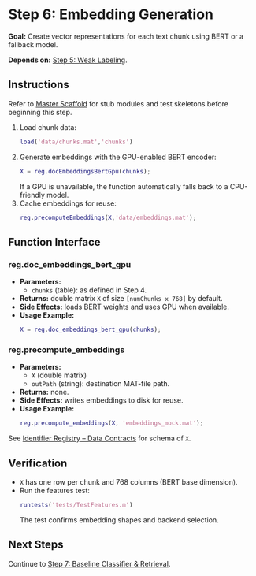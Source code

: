 # Step 6: Embedding Generation

**Goal:** Create vector representations for each text chunk using BERT or a fallback model.

**Depends on:** [Step 5: Weak Labeling](step05_weak_labeling.md).

## Instructions
Refer to [Master Scaffold](master_scaffold.md) for stub modules and test skeletons before beginning this step.

1. Load chunk data:
   ```matlab
   load('data/chunks.mat','chunks')
   ```
2. Generate embeddings with the GPU-enabled BERT encoder:
   ```matlab
   X = reg.docEmbeddingsBertGpu(chunks);
   ```
   If a GPU is unavailable, the function automatically falls back to a CPU-friendly model.
3. Cache embeddings for reuse:
   ```matlab
   reg.precomputeEmbeddings(X,'data/embeddings.mat');
   ```

## Function Interface

### reg.doc_embeddings_bert_gpu
- **Parameters:**
  - `chunks` (table): as defined in Step 4.
- **Returns:** double matrix `X` of size `[numChunks x 768]` by default.
- **Side Effects:** loads BERT weights and uses GPU when available.
- **Usage Example:**
  ```matlab
  X = reg.doc_embeddings_bert_gpu(chunks);
  ```

### reg.precompute_embeddings
- **Parameters:**
  - `X` (double matrix)
  - `outPath` (string): destination MAT-file path.
- **Returns:** none.
- **Side Effects:** writes embeddings to disk for reuse.
- **Usage Example:**
  ```matlab
  reg.precompute_embeddings(X, 'embeddings_mock.mat');
  ```

See [Identifier Registry – Data Contracts](identifier_registry.md#data-contracts) for schema of `X`.


## Verification
- `X` has one row per chunk and 768 columns (BERT base dimension).
- Run the features test:
  ```matlab
  runtests('tests/TestFeatures.m')
  ```
  The test confirms embedding shapes and backend selection.

## Next Steps
Continue to [Step 7: Baseline Classifier & Retrieval](step07_baseline_classifier.md).

